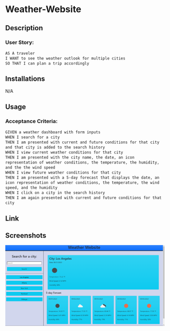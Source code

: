 # Weather-Website

## Description

### User Story: 
```
AS A traveler
I WANT to see the weather outlook for multiple cities
SO THAT I can plan a trip accordingly
```

## Installations
N/A

## Usage

### Acceptance Criteria:
```
GIVEN a weather dashboard with form inputs
WHEN I search for a city
THEN I am presented with current and future conditions for that city and that city is added to the search history
WHEN I view current weather conditions for that city
THEN I am presented with the city name, the date, an icon representation of weather conditions, the temperature, the humidity, and the the wind speed
WHEN I view future weather conditions for that city
THEN I am presented with a 5-day forecast that displays the date, an icon representation of weather conditions, the temperature, the wind speed, and the humidity
WHEN I click on a city in the search history
THEN I am again presented with current and future conditions for that city
```


## Link

## Screenshots
![images](./images/WeatherWebsite.png)